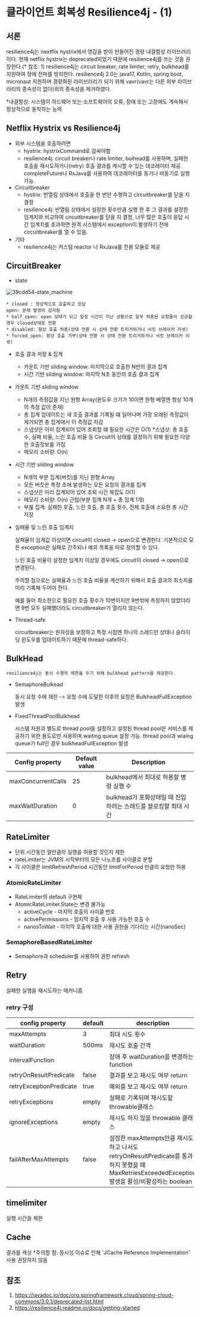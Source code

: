 # 클라이언트 회복성 Resilience4j - (1)

## 서론
resilience4j는 nextflix hystrix에서 영감을 받아 만들어진 경량 내결함성 라이브러리이다.
현재 netflix hystrix는 deprecated되었기 때문에 resilience4j를 쓰는 것을 권장한다.(* 참조: 1)
resilience4j는 circuit breaker, rate limiter, retry, bulkhead를 지원하여 장애 전파를 방지한다.
resilience4j 2.0는 java17, Kotlin, spring boot, micronaut 지원하며 경량화된 라이브러리가 되기 위해 vavr(vavr는 다른 외부 라이브러리의 종속성이 없다)외의 종속성을 제거하였다.

*내결함성: 시스템이 하드웨어 또는 소프트웨어의 오류, 장애 또는 고장에도 계속해서 정상적으로 동작하는 능력


## Netflix Hystrix vs Resilience4j
* 외부 시스템을 호출하려면 
    * hystrix: hystrixCommand로 감싸야함
    * resilience4j: circuit breaker나 rate limiter, bulhead를 사용하며, 실패한 호출을 재시도하거나(retry) 호출 결과를 캐시할 수 있는 데코레이터 제공. completeFuture나 RxJava를 사용하여 데코레이터를 동기나 비동기로 실행 가능.
* Circuitbreaker
    * hystrix: 반열림 상태에서 호출을 한 번만 수행하고 circuitbreaker를 닫을 지 결정
    * resilience4j: 반열림 상태에서 설정한 횟수만큼 실행 한 후 그 결과를 설정한 임계치와 비교하여 circuitbreaker를 닫을 지 결정, 너무 많은 호출이 응답 시간 임계치를 초과하면 원격 시스템에서 exception이 발생하기 전에 circuitbreaker를 열 수 있음.
* 기타
    * resilience4j는 커스텀 reactor 나 RxJava를 전용 모듈로 제공


## CircuitBreaker

* state
  
  
 ![39cdd54-state_machine](https://github.com/BE-PT-Study/2024-backend-study/assets/56907015/8799a29c-6385-4519-8db9-aa53ca82b062)
        
    * closed : 정상적으로 호출하고 응답
    open: 문제 발생이 감지됨
    * half_open: open 상태가 되고 일정 시간이 지난 상황으로 일부 허용된 요청들이 성공할 경우 closed상태로 전환
    * disabled: 항상 호출 허용(상태 전환 시 상태 전환 트리거하거나 서킷 브레이커 리셋)
    * forced_open: 항상 호출 거부(상태 전환 시 상태 전환 트리거하거나 서킷 브레이커 리셋)

* 호출 결과 저장 & 집계
    * 카운트 기반 sliding window: 마지막으로 호출한 N번의 결과 집계
    * 시간 기반 sliding window: 마지막 N초 동안의 호출 결과 집계

*  카운트 기반 sliding window
    * N개의 측정값을 지닌 원형 Array(윈도우 크기가 10이면 원형 배열엔 항상 10개의 측정 값이 존재)
    * 총 집계 업데이트는 새 호출 결과를 기록될 떄 일어나며 가장 오래된 측정값이 제거되면 총 집계에서 이 측정값 차감
    * 스냅샷은 이미 집계되어 있어 조회할 떄 필요한 시간은 O(1)
    *스냅샷: 총 호출 수, 실패 비율, 느린 호출 비율 등 Circuit의 상태를 결정하기 위해 필요한 다양한 호출정보를 가짐
    * 메모리 소비량: O(n)
* 시간 기반 silding window
    * N개의 부분 집계(버킷)를 지닌 원형 Array
    * 모든 버킷은 특정 초에 발생하는 모든 요청의 결과를 집계
    * 스냅샷은 미리 집계되어 있어 조회 시간 복잡도 O(1)
    * 메모리 소비량: O(n) 근접(부분 집계 N개 + 총 집계 1개)
    * 부붅 집계: 실패한 호출, 느린 호출, 총 호출 횟수, 전체 호출에 소요한 총 시간 저장
 
* 실패율 및 느린 호출 임계치
  

    실패율이 임계값 이상이면 circuit이 closed -> open으로 변경한다. 기본적으로 모든 exception은 실패로 간주되나 예외 목록을 따로 정의할 수 있다.

    느린 호출 비율이 설정한 임계치 이상일 경우에도 circuit이 closed -> open으로 변경된다. 
    
    주의할 점으로는 실패율과 느린 호출 비율을 계산하기 위해서 호출 결과의 최소치를 미리 기록해 두어야 한다. 
    
    예를 들어 최소한으로 필요한 호출 횟수가 10번이지만 9번밖에 측정하지 않았더라면 9번 모두 실패했더라도 circuitbreaker가 열리지 않는다.

* Thread-safe
  
    circuitbreaker는 원자성을 보장하고 특정 시점엔 하나의 스레드만 상태나 슬라이딩 윈도우를 업데이트하기 때문에 thread-safe하다.


## BulkHead
    resilience4j는 동시 수행의 제한을 두기 위해 bulkhead pattern을 제공한다.

* SemaphoreBulkead
    
    동시 요청 수에 재한 -> 요청 수에 도달한 이후의 요청은 BulkheadFullException 발생

* FixedThreadPoolBulkhead
    
    시스템 자원과 별도로 thread pool을 설정하고 설정된 thread pool은 서비스를 제공하기 위한 용도로만 사용하며 waiting queue 설정 가능.
    thread pool과 wiaing queue가 full인 경우 bulkheadFullException 발생

|Config property|Default value|Description|
|---|---|---|
|maxConcurrentCalls|25|bulkhead에서 최대로 허용할 병령 실행 수|
|maxWaitDuration|0|bulkhead가 포화상태일 때 진입하려는 스레드를 블로킹할 최대 시간|


## RateLimiter
* 단위 시간동안 얼만큼의 실행을 허용할 것인지 제한
* rateLimiter는 JVM의 시작부터의 모든 나노초를 사이클로 분할
* 각 사이클은 limitRefreshPeriod 시간동안 limitForPeriod 만큼의 요청만 허용

### AtomicRateLimiter
* RateLimiter의 default 구현체
* AtomicRateLimiter.State는 변경 불가능
  * activeCycle - 마지막 호출의 사이클 번호
  * activePermissions - 맘지막 호출 후 사용 가능한 호출 수
  * nanosToWait - 마지막 호출에 대한 사용 권한을 기다리는 시간(nanoSec)
### SemaphoreBasedRateLimiter
* Semaphore과 scheduler를 사용하여 권한 refresh

## Retry
실패한 실행을 재시도하는 메커니즘


### retry 구성
| config property        | default | description                                                                                                     |
|------------------------|---------|-----------------------------------------------------------------------------------------------------------------|
| maxAttempts            | 3       | 최대 시도 횟수                                                                                                        |
| waitDuration           | 500ms   | 재시도 호출 간격                                                                                                       |
| intervalFunction       |         | 장애 후 waitDuration을 변경하는 function                                                                                |
| retryOnResultPredicate | false   | 결과를 보고 재시도 여부 return                                                                                            |
| retryExceptionPredicate | true    | 예외를 보고 재시도 여부 return                                                                                            |
| retryExceptions         | empty   | 실패로 기록되며 재시도할 throwable클래스                                                                                      |
| ignoreExceptions        | empty   | 재시도 하지 않을 throwable 클래스                                                                                         |
| failAfterMaxAttempts    | false   | 설정한 maxAttempts만큼 재시도하고 나서도 <br/>retryOnResultPredicate를 통과하지 못했을 떄 MaxRetriesExceededException 발생을 활성/비활성하는 boolean |


## timelimiter
실행 시간을 제한

## Cache
결과를 캐싱
*주의할 점: 동시성 이슈로 인해 'JCache Reference Implementation' 사용 권장하지 않음


## 참조

1. https://javadoc.io/doc/org.springframework.cloud/spring-cloud-commons/3.0.1/deprecated-list.html
2. https://resilience4j.readme.io/docs/getting-started
